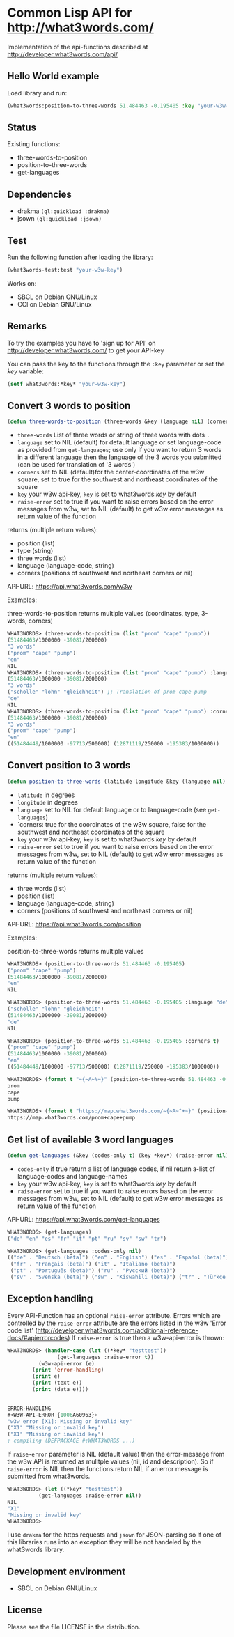 Common Lisp API for http://what3words.com/
=========================================

Implementation of the api-functions described at http://developer.what3words.com/api/

Hello World example
----------------------
Load library and run:
```lisp
(what3words:position-to-three-words 51.484463 -0.195405 :key "your-w3w-key")
```

Status
---------
Existing functions:

* three-words-to-position
* position-to-three-words
* get-languages


Dependencies
------------
* drakma ```(ql:quickload :drakma)```
* jsown ```(ql:quickload :jsown)```


Test
------------

Run the following function after loading the library:
```lisp
(what3words-test:test "your-w3w-key")
```

Works on:
* SBCL on Debian GNU/Linux
* CCl on Debian GNU/Linux




Remarks
-------

To try the examples you have to 'sign up for API' on http://developer.what3words.com/ to get your API-key

You can pass the key to the functions through the ```:key``` parameter or set the *key* variable:

```lisp
(setf what3words:*key* "your-w3w-key")
```



Convert 3 words to position
----------------------------

```lisp
(defun three-words-to-position (three-words &key (language nil) (corners nil) (key *key*) (raise-error nil))
```
* `three-words` List of three words or string of three words with dots `.` 
* `language` set to NIL (default) for default language or set language-code as provided from `get-languages`; use only if you want to return 3 words in a different language then the language of the 3 words you submitted (can be used for translation of '3 words')
* `corners` set to NIL (default)for the center-coordinates of the w3w square, set to true for the southwest and northeast coordinates of the square
* `key` your w3w api-key, `key` is set to what3words:*key* by default
* `raise-error` set to true if you want to raise errors based on the error messages from w3w, set to NIL (default) to get w3w error messages as return value of the function

returns (multiple return values):
* position (list)
* type (string)
* three words (list)
* language (language-code, string)
* corners (positions of southwest and northeast corners or nil)

API-URL: https://api.what3words.com/w3w

Examples:

three-words-to-position returns multiple values (coordinates, type, 3-words, corners)

```lisp
WHAT3WORDS> (three-words-to-position (list "prom" "cape" "pump"))
(51484463/1000000 -39081/200000)
"3 words"
("prom" "cape" "pump")
"en"
NIL
WHAT3WORDS> (three-words-to-position (list "prom" "cape" "pump") :language "de")
(51484463/1000000 -39081/200000)
"3 words"
("scholle" "lohn" "gleichheit") ;; Translation of prom cape pump
"de"
NIL
WHAT3WORDS> (three-words-to-position (list "prom" "cape" "pump") :corners t)
(51484463/1000000 -39081/200000)
"3 words"
("prom" "cape" "pump")
"en"
((51484449/1000000 -97713/500000) (12871119/250000 -195383/1000000))
```


Convert position to 3 words
----------------------------

```lisp
(defun position-to-three-words (latitude longitude &key (language nil) (corners nil) (key *key*) (raise-error nil))
```
* `latitude` in degrees
* `longitude` in degrees
* `language` set to NIL for default language or to language-code (see `get-languages`)
* `corners: true for the coordinates of the w3w square, false for the southwest and northeast coordinates of the square
* `key` your w3w api-key, `key` is set to what3words:*key* by default
* `raise-error` set to true if you want to raise errors based on the error messages from w3w, set to NIL (default) to get w3w error messages as return value of the function

returns (multiple return values):
* three words (list)
* position (list)
* language (language-code, string)
* corners (positions of southwest and northeast corners or nil)



API-URL: https://api.what3words.com/position

Examples:

position-to-three-words returns multiple values

```lisp
WHAT3WORDS> (position-to-three-words 51.484463 -0.195405)
("prom" "cape" "pump")
(51484463/1000000 -39081/200000)
"en"
NIL

WHAT3WORDS> (position-to-three-words 51.484463 -0.195405 :language "de")
("scholle" "lohn" "gleichheit")
(51484463/1000000 -39081/200000)
"de"
NIL

WHAT3WORDS> (position-to-three-words 51.484463 -0.195405 :corners t)
("prom" "cape" "pump")
(51484463/1000000 -39081/200000)
"en"
((51484449/1000000 -97713/500000) (12871119/250000 -195383/1000000))

WHAT3WORDS> (format t "~{~A~%~}" (position-to-three-words 51.484463 -0.195405))
prom
cape
pump

WHAT3WORDS> (format t "https://map.what3words.com/~{~A~^+~}" (position-to-three-words 51.484463 -0.195405))
https://map.what3words.com/prom+cape+pump
```




Get list of available 3 word languages
---------------------------------------

```lisp
(defun get-languages (&key (codes-only t) (key *key*) (raise-error nil))
```
* `codes-only` if true return a list of language codes, if nil return a-list of language-codes and language-names
* `key` your w3w api-key, `key` is set to what3words:*key* by default
* `raise-error` set to true if you want to raise errors based on the error messages from w3w, set to NIL (default) to get w3w error messages as return value of the function

API-URL: https://api.what3words.com/get-languages

```lisp
WHAT3WORDS> (get-languages)
("de" "en" "es" "fr" "it" "pt" "ru" "sv" "sw" "tr")

WHAT3WORDS> (get-languages :codes-only nil)
(("de" . "Deutsch (beta)") ("en" . "English") ("es" . "Español (beta)")
 ("fr" . "Français (beta)") ("it" . "Italiano (beta)")
 ("pt" . "Português (beta)") ("ru" . "Русский (beta)")
 ("sv" . "Svenska (beta)") ("sw" . "Kiswahili (beta)") ("tr" . "Türkçe (beta)"))
 ```

Exception handling
----------------------

Every API-Function has an optional `raise-error` attribute.
Errors which are controlled by the `raise-error` attribute are the errors listed in the w3w 'Error code list' (http://developer.what3words.com/additional-reference-docs/#apierrorcodes)
If `raise-error` is true then a w3w-api-error is thrown:

```lisp
WHAT3WORDS> (handler-case (let ((*key* "testtest"))
			    (get-languages :raise-error t))
	      (w3w-api-error (e) 
		(print 'error-handling)
		(print e)
		(print (text e))
		(print (data e))))
	      

ERROR-HANDLING 
#<W3W-API-ERROR {1006A60963}> 
"w3w error [X1]: Missing or invalid key" 
("X1" "Missing or invalid key") 
("X1" "Missing or invalid key")
; compiling (DEFPACKAGE #:WHAT3WORDS ...)
```

If `raise-error` parameter is NIL (default value) then the error-message from the w3w API is returned as mulitple values (nil, id and description).
So if `raise-error` is NIL then the functions return NIL if an error message is submitted from what3words.
```lisp
WHAT3WORDS> (let ((*key* "testtest"))
	      (get-languages :raise-error nil))
NIL	
"X1"
"Missing or invalid key"
WHAT3WORDS> 
```

I use `drakma` for the https requests and `jsown` for JSON-parsing so if one of this libraries runs into an exception they will be not handeled by the what3words library.


Development environment
-----------------------

* SBCL on Debian GNU/Linux


License
----------
Please see the file LICENSE in the distribution.